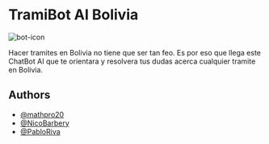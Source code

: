 
# TramiBot AI Bolivia
![bot-icon](https://github.com/user-attachments/assets/7e86895a-7eeb-45c6-8e10-b6c72e1cf81a)


Hacer tramites en Bolivia no tiene que ser tan feo. Es por eso que llega este ChatBot AI que te orientara y resolvera tus dudas acerca cualquier tramite en Bolivia.


## Authors

- [@mathpro20](https://github.com/mathpro28)
- [@NicoBarbery](https://github.com/NicoBarbery)
- [@PabloRiva](https://github.com/PabloRiva)

